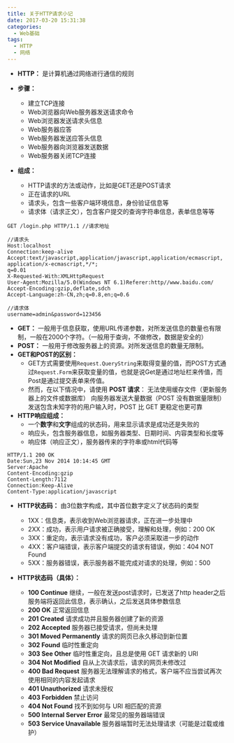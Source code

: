 ```yaml
---
title: 关于HTTP请求小记
date: 2017-03-20 15:31:38
categories: 
  - Web基础
tags: 
  - HTTP
  - 网络
---
```

* **HTTP：** 是计算机通过网络进行通信的规则
* **步骤：**
	* 建立TCP连接
	* Web浏览器向Web服务器发送请求命令
	* Web浏览器发送请求头信息
	* Web服务器应答
	* Web服务器发送应答头信息
	* Web服务器向浏览器发送数据
	* Web服务器关闭TCP连接

* **组成：**
	* HTTP请求的方法或动作，比如是GET还是POST请求
	* 正在请求的URL
	* 请求头，包含一些客户端环境信息，身份验证信息等
	* 请求体（请求正文），包含客户提交的查询字符串信息，表单信息等等
```http
GET /login.php HTTP/1.1 //请求地址

//请求头
Host:localhost
Connection:keep-alive
Accept:text/javascript,application/javascript,application/ecmascript,
application/x-ecmascript,*/*;
q=0.01
X-Requested-With:XMLHttpRequest
User-Agent:Mozilla/5.0(Windows NT 6.1)Referer:http//www.baidu.com/
Accept-Encoding:gzip,deflate,sdch
Accept-Language:zh-CN,zh;q=0.8,en;q=0.6

//请求体
username=admin&password=123456
```
* **GET：** 一般用于信息获取，使用URL传递参数，对所发送信息的数量也有限制，一般在2000个字符。（一般用于查询，不做修改，数据是安全的）
* **POST：** 一般用于修改服务器上的资源。对所发送信息的数量无限制。
* **GET和POST的区别：**
	* GET方式需要使用`Request.QueryString`来取得变量的值，而POST方式通过`Request.Form`来获取变量的值，也就是说Get是通过地址栏来传值，而Post是通过提交表单来传值。
	* 然而，在以下情况中，请使用 **POST 请求**：
	无法使用缓存文件（更新服务器上的文件或数据库）
	向服务器发送大量数据（POST 没有数据量限制）
    发送包含未知字符的用户输入时，POST 比 GET 更稳定也更可靠
* **HTTP响应组成：**
	* 一个**数字**和**文字**组成的状态码，用来显示请求是成功还是失败的
	* 响应头，包含服务器信息，如服务器类型、日期时间、内容类型和长度等
	* 响应体（响应正文），服务器传来的字符串或html代码等
```http
HTTP/1.1 200 OK
Date:Sun,23 Nov 2014 10:14:45 GMT
Server:Apache
Content-Encoding:gzip
Content-Length:7112
Connection:Keep-Alive
Content-Type:application/javascript
```
* **HTTP状态码：** 由3位数字构成，其中首位数字定义了状态码的类型
	* 1XX：信息类，表示收到Web浏览器请求，正在进一步处理中
	* 2XX：成功，表示用户请求被正确接受，理解和处理，例如：200 OK
	* 3XX：重定向，表示请求没有成功，客户必须采取进一步的动作
	* 4XX：客户端错误，表示客户端提交的请求有错误，例如：404 NOT Found
	* 5XX：服务器错误，表示服务器不能完成对请求的处理，例如：500


* **HTTP状态码（具体）：**

	* **100  Continue**  继续，一般在发送post请求时，已发送了http header之后服务端将返回此信息，表示确认，之后发送具体参数信息
	* **200  OK**   正常返回信息
	* **201  Created**  请求成功并且服务器创建了新的资源
	* **202  Accepted**  服务器已接受请求，但尚未处理
	* **301  Moved Permanently**  请求的网页已永久移动到新位置
	* **302  Found**  临时性重定向
	* **303  See Other**  临时性重定向，且总是使用 GET 请求新的 URI
	* **304  Not Modified**  自从上次请求后，请求的网页未修改过
	* **400  Bad Request**  服务器无法理解请求的格式，客户端不应当尝试再次使用相同的内容发起请求
	* **401  Unauthorized**  请求未授权
	* **403  Forbidden**  禁止访问
	* **404  Not Found**  找不到如何与 URI 相匹配的资源
	* **500  Internal Server Error**  最常见的服务器端错误
	* **503  Service Unavailable** 服务器端暂时无法处理请求（可能是过载或维护）
